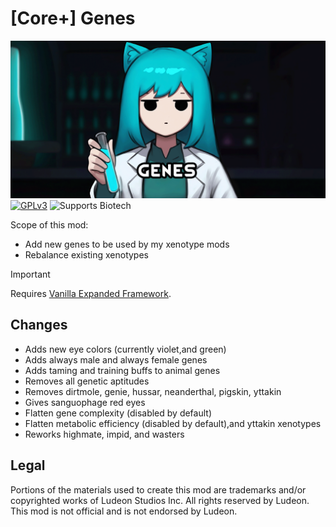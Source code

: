 <!--[![GPLv3][badge-license]](https://www.gnu.org/licenses/gpl-3.0) -->
[badge-license]: https://img.shields.io/badge/License-GPLv3-lightgray
<!--![Supports Royalty][badge-dlc-royalty] supports Royalty DLC-->
[badge-dlc-royalty]: https://img.shields.io/badge/DLC-Royalty-gold
<!--![Supports Ideology][badge-dlc-ideology] supports Ideology DLC-->
[badge-dlc-ideology]: https://img.shields.io/badge/DLC-Ideology-indianred
<!--![Supports Biotech][badge-dlc-biotech] supports Biotech DLC-->
[badge-dlc-biotech]: https://img.shields.io/badge/DLC-Biotech-mediumturquoise
<!--![Supports Anomaly][badge-dlc-anomaly] supports Anomaly DLC-->
[badge-dlc-anomaly]: https://img.shields.io/badge/DLC-Anomaly-darkseagreen

# [Core+] Genes
![](About/Preview.png)\
[![GPLv3][badge-license]](https://www.gnu.org/licenses/gpl-3.0) ![Supports Biotech][badge-dlc-biotech]

Scope of this mod:
- Add new genes to be used by my xenotype mods
- Rebalance existing xenotypes

> [!IMPORTANT]
> Requires [Vanilla Expanded Framework](https://steamcommunity.com/sharedfiles/filedetails/?id=2023507013).

## Changes
- Adds new eye colors (currently violet,and green)
- Adds always male and always female genes
- Adds taming and training buffs to animal genes
- Removes all genetic aptitudes
- Removes dirtmole, genie, hussar, neanderthal, pigskin, yttakin
- Gives sanguophage red eyes
- Flatten gene complexity (disabled by default)
- Flatten metabolic efficiency (disabled by default),and yttakin xenotypes
- Reworks highmate, impid, and wasters

## Legal
Portions of the materials used to create this mod are trademarks and/or copyrighted works of Ludeon Studios Inc. All rights reserved by Ludeon. This mod is not official and is not endorsed by Ludeon.